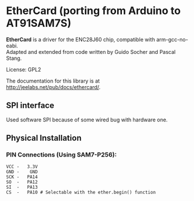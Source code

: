 # EtherCard (porting from Arduino to AT91SAM7S)

**EtherCard** is a driver for the ENC28J60 chip, compatible with arm-gcc-no-eabi.  
Adapted and extended from code written by Guido Socher and Pascal Stang.

License: GPL2

The documentation for this library is at http://jeelabs.net/pub/docs/ethercard/.

## SPI interface

Used software SPI because of some wired bug with hardware one. 

## Physical Installation

### PIN Connections (Using SAM7-P256):

    VCC -   3.3V
    GND -    GND
    SCK -   PA14
    SO  -   PA12
    SI  -   PA13
    CS  -   PA10 # Selectable with the ether.begin() function

